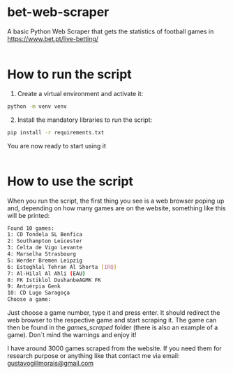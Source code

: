# bet-web-scraper

A basic Python Web Scraper that gets the statistics of football games in https://www.bet.pt/live-betting/
<br>
<br>
# How to run the script
1. Create a virtual environment and activate it:
```sh
python -m venv venv
```
2. Install the mandatory libraries to run the script:
```sh
pip install -r requirements.txt
```
You are now ready to start using it
<br>
<br>
# How to use the script
When you run the script, the first thing you see is a web browser poping up and, depending on how many games are on the website, something like this will be printed:
```sh
Found 10 games:
1: CD Tondela SL Benfica
2: Southampton Leicester
3: Celta de Vigo Levante
4: Marselha Strasbourg
5: Werder Bremen Leipzig
6: Esteghlal Tehran Al Shorta [IRQ]
7: Al-Hilal Al Ahli (EAU)
8: FK Istiklol DushanbeAGMK FK
9: Antuérpia Genk
10: CD Lugo Saragoça
Choose a game:
```
Just choose a game number, type it and press enter. It should redirect the web browser to the respective game and start scraping it. The game can then be found in the *games_scraped* folder (there is also an example of a game). Don´t mind the warnings and enjoy it!

I have around 3000 games scraped from the website. If you need them for research purpose or anything like that contact me via email: gustavogillmorais@gmail.com

